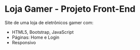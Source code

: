 # Loja Gamer - Projeto Front-End
Site de uma loja de eletrônicos gamer com:
- HTML5, Bootstrap, JavaScript
- Páginas: Home e Login
- Responsivo
